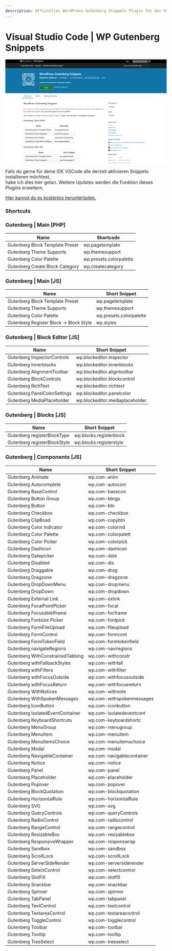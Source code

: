 ```yaml
---
description: Offizielles WordPress Gutenberg Snippets Plugin für den VSCode Editor
---
```


# Visual Studio Code \| WP Gutenberg Snippets

![](../.gitbook/assets/bildschirmfoto-2019-09-03-um-12.00.11.png)

Falls du gerne für deine IDE VSCode alle derzeit aktivieren Snippets installieren möchtest,   
habe ich dies hier getan. Weitere Updates werden die Funktion dieses Plugins erweitern. 

[Hier kannst du es kostenlos herunterladen. ](https://marketplace.visualstudio.com/items?itemName=BenjaminZekavica.wordpress-gutenberg-snippets)

### Shortcuts

### Gutenberg | Main [PHP] 

| Name | Shortcode  |
|--|--|
| Gutenberg Block Template Preset | wp.pagetemplate  |
| Gutenberg Theme Supports | wp.themesupport  |
| Gutenberg Color Palette | wp.presets.colorpalette  |
| Gutenberg Create Block Category | wp.createcategory  |

### Gutenberg | Main [JS] 

| Name | Short Snippet  |
|--|--|
| Gutenberg Block Template Preset | wp.pagetemplate  |
| Gutenberg Theme Supports | wp.themesupport  |
| Gutenberg Color Palette | wp.presets.colorpalette  |
| Gutenberg Register Block -> Block Style  | wp.styles  |


### Gutenberg |  Block Editor [JS]

| Name | Short Snippet  |
|--|--|
| Gutenberg InspectorControls | wp.blockeditor.inspector  |
| Gutenberg Innerblocks | wp.blockeditor.innerblocks  |
| Gutenberg AlignmentToolbar | wp.blockeditor.aligntoolbar  |
| Gutenberg BlockControls | wp.blockeditor.blockcontrol  |
| Gutenberg RichText | wp.blockeditor.richtext  |
| Gutenberg PanelColorSettings | wp.blockeditor.panelcolor  |
| Gutenberg MediaPlaceholder | wp.blockeditor.mediaplaceholder  |

### Gutenberg |  Blocks [JS]

| Name | Short Snippet  |
|--|--|
| Gutenberg registerBlockType | wp.blocks.registerblock  |
| Gutenberg registerBlockStyle | wp.blocks.registerstyle  |


### Gutenberg |  Components  [JS]

| Name | Short Snippet  |
|--|--|
| Gutenberg Animate | wp.com-anim  |
| Gutenberg Autocomplete | wp.com-autocom  |
| Gutenberg BaseControl | wp.com-basecon  |
| Gutenberg Button Group | wp.com-btngp  |
| Gutenberg Button | wp.com-btn  |
| Gutenberg Checkbox | wp.com-checkbox  |
| Gutenberg ClipBoad | wp.com-copybtn  |
| Gutenberg Color Indicator | wp.com-colorind  |
| Gutenberg Color Palette | wp.com-colorpalett  |
| Gutenberg Color Picker | wp.com-colorpick  |
| Gutenberg Dashicon | wp.com-dashicon  |
| Gutenberg Datepicker | wp.com-date  |
| Gutenberg Disabled | wp.com-dis  |
| Gutenberg Draggable | wp.com-drag  |
| Gutenberg Dragzone | wp.com-dragzone  |
| Gutenberg DropDownMenu | wp.com-dropmenu  |
| Gutenberg DropDown | wp.com-dropdown  |
| Gutenberg External Link | wp.com-exlink  |
| Gutenberg FocalPointPicker | wp.com-focal  |
| Gutenberg FocusableIframe | wp.com-focframe  |
| Gutenberg Fontsize Picker | wp.com-fontpick  |
| Gutenberg FormFileUpload | wp.com-fileupload  |
| Gutenberg FormControl | wp.com-formcont  |
| Gutenberg FormTokenField | wp.com-formtokenfield  |
| Gutenberg navigateRegions | wp.com-naviregions  |
| Gutenberg WithConstrainedTabbing | wp.com-withconstr  |
| Gutenberg withFallbackStyles | wp.com-withfall  |
| Gutenberg withFilters | wp.com-withfilter  |
| Gutenberg withFocusOutside | wp.com-withfocusoutside  |
| Gutenberg withFocusReturn | wp.com-withfocusreturn  |
| Gutenberg WithNotices | wp.com-withnote  |
| Gutenberg WithSpokenMessages | wp.com-withspokenmessages  |
| Gutenberg IconButton | wp.com-iconbutton  |
| Gutenberg IsolatedEventContainer | wp.com-isolatedeventcont  |
| Gutenberg KeyboardShortcuts | wp.com-keyboardshortc  |
| Gutenberg MenuGroup | wp.com-menugroup  |
| Gutenberg MenuItem | wp.com-menuitem  |
| Gutenberg MenuItemsChoice | wp.com-menuitemschoice  |
| Gutenberg Modal | wp.com-modal  |
| Gutenberg NavigableContainer | wp.com-navigablecontainer  |
| Gutenberg Notice | wp.com-notice  |
| Gutenberg Panel | wp.com-panel  |
| Gutenberg Placeholder | wp.com-placeholder  |
| Gutenberg Popover | wp.com-popover  |
| Gutenberg BlockQuotation | wp.com-blockquotation  |
| Gutenberg HorizontalRule | wp.com-horizontalRule  |
| Gutenberg SVG | wp.com-svg  |
| Gutenberg QueryControls | wp.com-queryControls  |
| Gutenberg RadioControl | wp.com-radiocontrol  |
| Gutenberg RangeControl | wp.com-rangecontrol  |
| Gutenberg ResizableBox | wp.com-resizablebox  |
| Gutenberg ResponsiveWrapper | wp.com-responswrap  |
| Gutenberg Sandbox | wp.com-sandbox  |
| Gutenberg ScrollLock | wp.com-scrollLock  |
| Gutenberg ServerSideRender | wp.com-serversiderender  |
| Gutenberg SelectControl | wp.com-selectcontrol  |
| Gutenberg SlotFill | wp.com-slotfill  |
| Gutenberg Snackbar | wp.com-snackbar  |
| Gutenberg Spinner | wp.com-spinner  |
| Gutenberg TabPanel | wp.com-tabpanel  |
| Gutenberg TextControl | wp.com-textcontrol  |
| Gutenberg TextareaControl | wp.com-textareacontrol  |
| Gutenberg ToggleControl | wp.com-togglecontrol  |
| Gutenberg Toolbar | wp.com-toolbar  |
| Gutenberg Tooltip | wp.com-tooltip  |
| Gutenberg TreeSelect |wp.com-treeselect  |


